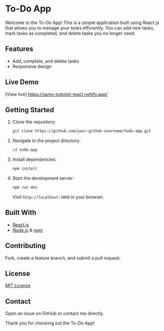 # To-Do App

Welcome to the To-Do App! This is a simple application built using React.js that allows you to manage your tasks efficiently. You can add new tasks, mark tasks as completed, and delete tasks you no longer need.

## Features
- Add, complete, and delete tasks
- Responsive design

## Live Demo
[View live]   https://sams-todolist-react.netlify.app/


## Getting Started
1. Clone the repository:
    ```bash
    git clone https://github.com/your-github-username/todo-app.git
    ```
2. Navigate to the project directory:
    ```bash
    cd todo-app
    ```
3. Install dependencies:
    ```bash
    npm install
    ```
4. Start the development server:
    ```bash
    npm run dev
    ```
   Visit `http://localhost:3000` in your browser.

## Built With
- [React.js](https://react.dev/)
- [Node.js](https://nodejs.org/) & [npm](https://www.npmjs.com/)

## Contributing
Fork, create a feature branch, and submit a pull request.

## License
[MIT License](LICENSE)

## Contact
Open an issue on GitHub or contact me directly.

Thank you for checking out the To-Do App!
